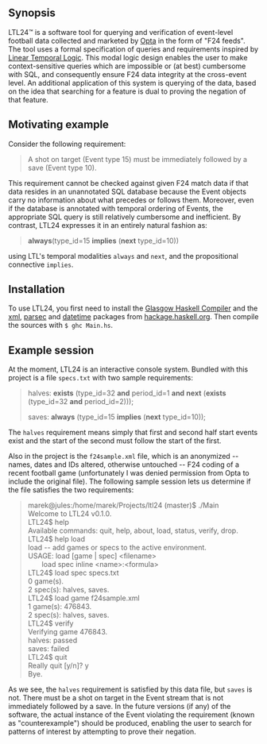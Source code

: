 ## Synopsis

LTL24™ is a software tool for querying and verification of event-level football 
data collected and marketed by 
[Opta](http://www.optasportspro.com) 
in the form of "F24 feeds". The tool uses a formal specification of queries and 
requirements inspired by 
[Linear Temporal Logic](https://en.wikipedia.org/wiki/Linear_temporal_logic).
This modal logic design enables the user to make context-sensitive queries 
which are impossible or (at best) cumbersome with SQL, and consequently ensure F24 data 
integrity at the cross-event level. An additional application of this system is
querying of the data, based on the idea that searching for a feature 
is dual to proving the negation of that feature.
 
## Motivating example
Consider the following requirement:

> A shot on target (Event type 15) must be immediately followed by a save (Event type 10).

This requirement cannot be checked against given F24 match data if that data 
resides in an unannotated SQL database because the Event objects carry no 
information about what precedes or follows them. Moreover, even if the database 
is annotated with temporal ordering of Events, the appropriate SQL query is 
still relatively cumbersome and inefficient. By contrast, LTL24 expresses it
in an entirely natural fashion as:

> **always**(type_id=15 **implies** (**next** type_id=10))

using LTL's temporal modalities `always` and `next`, 
and the propositional connective `implies`.

## Installation
To use LTL24, you first 
need to install the [Glasgow Haskell Compiler](https://www.haskell.org/ghc/) and
the [xml](https://hackage.haskell.org/package/xml), 
[parsec](https://hackage.haskell.org/package/parsec) and 
[datetime](https://hackage.haskell.org/package/datetime) packages from 
[hackage.haskell.org](https://hackage.haskell.org). Then compile the sources with
`$ ghc Main.hs`.


## Example session
At the moment, LTL24 is an interactive console system. Bundled with this 
project is a file `specs.txt` with two sample requirements:
 
> halves: **exists** (type_id=32 **and** period_id=1 **and** **next** (**exists** (type_id=32 **and** period_id=2)));
>
> saves: **always** (type_id=15 **implies** (**next** type_id=10));

The `halves` requirement means simply that first and second half start events
exist and the start of the second must follow the start of the first.

Also in the project is the `f24sample.xml` file, which is 
an anonymized -- names, dates and IDs altered, otherwise untouched -- F24 coding of 
a recent football game (unfortunately I was denied
permission from Opta to include the original file). The following sample session 
lets us determine if the file satisfies the two requirements:

> marek@jules:/home/marek/Projects/ltl24 (master)$ ./Main<br>
> Welcome to LTL24 v0.1.0.<br>
> LTL24$ help<br>
> Available commands: quit, help, about, load, status, verify, drop.<br>
> LTL24$ help load<br>
> load -- add games or specs to the active environment.<br>
> USAGE: load [game | spec] \<filename><br>
> &nbsp;&nbsp;&nbsp;&nbsp;&nbsp;&nbsp;&nbsp;load spec inline \<name>:\<formula><br>
> LTL24$ load spec specs.txt<br>
> 0 game(s).<br> 
> 2 spec(s): halves, saves.<br>
> LTL24$ load game f24sample.xml<br>
> 1 game(s): 476843.<br>
> 2 spec(s): halves, saves.<br>
> LTL24$ verify<br>
> Verifying game 476843.<br>
> halves: passed<br>
> saves: failed<br>
> LTL24$ quit<br>
> Really quit [y/n]? y<br>
> Bye.

As we see, the `halves` requirement is satisfied by this data file, but `saves`
is not. There must be a shot on target in the Event stream that is not 
immediately followed by a save. In the future versions (if any) of the software,
the actual instance of the Event violating the requirement (known as "counterexample") 
should be produced, enabling the user to search for patterns of interest by attempting to prove their negation.

